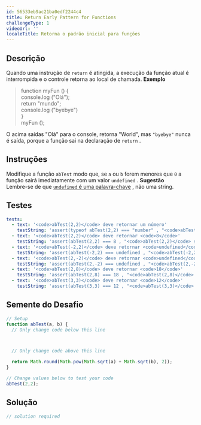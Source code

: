 ```yaml
---
id: 56533eb9ac21ba0edf2244c4
title: Return Early Pattern for Functions
challengeType: 1
videoUrl: ''
localeTitle: Retorna o padrão inicial para funções
---
```


## Descrição
<section id="description"> Quando uma instrução de <code>return</code> é atingida, a execução da função atual é interrompida e o controle retorna ao local de chamada. <strong>Exemplo</strong> <blockquote> function myFun () { <br> console.log (&quot;Olá&quot;); <br> return &quot;mundo&quot;; <br> console.log (&quot;byebye&quot;) <br> } <br> myFun (); </blockquote> O acima saídas &quot;Olá&quot; para o console, retorna &quot;World&quot;, mas <code>&quot;byebye&quot;</code> nunca é saída, porque a função sai na declaração de <code>return</code> . </section>

## Instruções
<section id="instructions"> Modifique a função <code>abTest</code> modo que, se <code>a</code> ou <code>b</code> forem menores que <code>0</code> a função sairá imediatamente com um valor <code>undefined</code> . <strong>Sugestão</strong> <br> Lembre-se de que <a href="http://www.freecodecamp.org/challenges/understanding-uninitialized-variables" target="_blank"><code>undefined</code> é uma palavra-chave</a> , não uma string. </section>

## Testes
<section id='tests'>

```yml
tests:
  - text: '<code>abTest(2,2)</code> deve retornar um número'
    testString: 'assert(typeof abTest(2,2) === "number" , "<code>abTest(2,2)</code> should return a number");'
  - text: '<code>abTest(2,2)</code> deve retornar <code>8</code>'
    testString: 'assert(abTest(2,2) === 8 , "<code>abTest(2,2)</code> should return <code>8</code>");'
  - text: '<code>abTest(-2,2)</code> deve retornar <code>undefined</code>'
    testString: 'assert(abTest(-2,2) === undefined , "<code>abTest(-2,2)</code> should return <code>undefined</code>");'
  - text: '<code>abTest(2,-2)</code> deve retornar <code>undefined</code>'
    testString: 'assert(abTest(2,-2) === undefined , "<code>abTest(2,-2)</code> should return <code>undefined</code>");'
  - text: '<code>abTest(2,8)</code> deve retornar <code>18</code>'
    testString: 'assert(abTest(2,8) === 18 , "<code>abTest(2,8)</code> should return <code>18</code>");'
  - text: '<code>abTest(3,3)</code> deve retornar <code>12</code>'
    testString: 'assert(abTest(3,3) === 12 , "<code>abTest(3,3)</code> should return <code>12</code>");'

```

</section>

## Semente do Desafio
<section id='challengeSeed'>

<div id='js-seed'>

```js
// Setup
function abTest(a, b) {
  // Only change code below this line



  // Only change code above this line

  return Math.round(Math.pow(Math.sqrt(a) + Math.sqrt(b), 2));
}

// Change values below to test your code
abTest(2,2);

```

</div>



</section>

## Solução
<section id='solution'>

```js
// solution required
```
</section>
